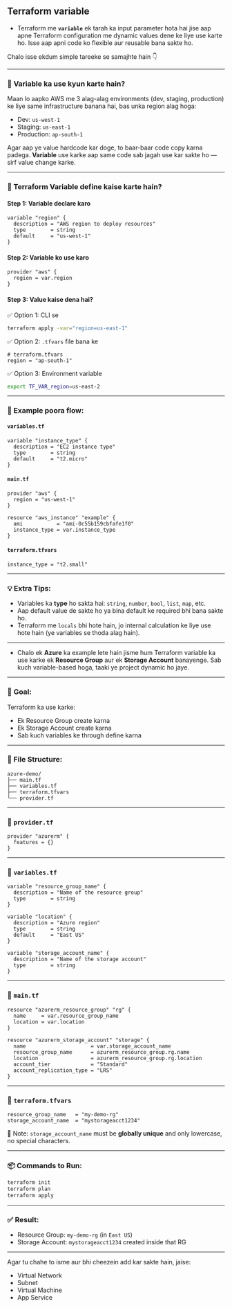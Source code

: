 ## Terraform variable

- Terraform me **`variable`** ek tarah ka input parameter hota hai jise aap apne Terraform configuration me dynamic values dene ke liye use karte ho. Isse aap apni code ko flexible aur reusable bana sakte ho.

Chalo isse ekdum simple tareeke se samajhte hain 👇

---

### 🔧 **Variable ka use kyun karte hain?**

Maan lo aapko AWS me 3 alag-alag environments (dev, staging, production) ke liye same infrastructure banana hai, bas unka region alag hoga:

- Dev: `us-west-1`  
- Staging: `us-east-1`  
- Production: `ap-south-1`

Agar aap ye value hardcode kar doge, to baar-baar code copy karna padega. **Variable** use karke aap same code sab jagah use kar sakte ho — sirf value change karke.

---

### 🧱 Terraform Variable define kaise karte hain?

#### Step 1: **Variable declare karo**
```hcl
variable "region" {
  description = "AWS region to deploy resources"
  type        = string
  default     = "us-west-1"
}
```

#### Step 2: **Variable ko use karo**
```hcl
provider "aws" {
  region = var.region
}
```

#### Step 3: **Value kaise dena hai?**

✅ Option 1: CLI se
```bash
terraform apply -var="region=us-east-1"
```

✅ Option 2: `.tfvars` file bana ke
```hcl
# terraform.tfvars
region = "ap-south-1"
```

✅ Option 3: Environment variable
```bash
export TF_VAR_region=us-east-2
```

---

### 🧪 Example poora flow:

#### `variables.tf`
```hcl
variable "instance_type" {
  description = "EC2 instance type"
  type        = string
  default     = "t2.micro"
}
```

#### `main.tf`
```hcl
provider "aws" {
  region = "us-west-1"
}

resource "aws_instance" "example" {
  ami           = "ami-0c55b159cbfafe1f0"
  instance_type = var.instance_type
}
```

#### `terraform.tfvars`
```hcl
instance_type = "t2.small"
```

---

### 💡 Extra Tips:

- Variables ka **type** ho sakta hai: `string`, `number`, `bool`, `list`, `map`, etc.
- Aap default value de sakte ho ya bina default ke required bhi bana sakte ho.
- Terraform me `locals` bhi hote hain, jo internal calculation ke liye use hote hain (ye variables se thoda alag hain).

---


- Chalo ek **Azure** ka example lete hain jisme hum Terraform variable ka use karke ek **Resource Group** aur ek **Storage Account** banayenge. Sab kuch variable-based hoga, taaki ye project dynamic ho jaye.

---

### 🔧 **Goal**:
Terraform ka use karke:
- Ek Resource Group create karna
- Ek Storage Account create karna
- Sab kuch variables ke through define karna

---

### 📁 File Structure:

```
azure-demo/
├── main.tf
├── variables.tf
├── terraform.tfvars
└── provider.tf
```

---

### 📄 `provider.tf`
```hcl
provider "azurerm" {
  features = {}
}
```

---

### 📄 `variables.tf`
```hcl
variable "resource_group_name" {
  description = "Name of the resource group"
  type        = string
}

variable "location" {
  description = "Azure region"
  type        = string
  default     = "East US"
}

variable "storage_account_name" {
  description = "Name of the storage account"
  type        = string
}
```

---

### 📄 `main.tf`
```hcl
resource "azurerm_resource_group" "rg" {
  name     = var.resource_group_name
  location = var.location
}

resource "azurerm_storage_account" "storage" {
  name                     = var.storage_account_name
  resource_group_name      = azurerm_resource_group.rg.name
  location                 = azurerm_resource_group.rg.location
  account_tier             = "Standard"
  account_replication_type = "LRS"
}
```

---

### 📄 `terraform.tfvars`
```hcl
resource_group_name   = "my-demo-rg"
storage_account_name  = "mystorageacct1234"
```

📝 Note: `storage_account_name` must be **globally unique** and only lowercase, no special characters.

---

### 📦 Commands to Run:

```bash
terraform init
terraform plan
terraform apply
```

---

### ✅ Result:
- Resource Group: `my-demo-rg` (in `East US`)
- Storage Account: `mystorageacct1234` created inside that RG

---

Agar tu chahe to isme aur bhi cheezein add kar sakte hain, jaise:
- Virtual Network
- Subnet
- Virtual Machine
- App Service

